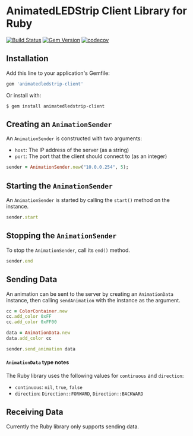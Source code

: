 # AnimatedLEDStrip Client Library for Ruby

[![Build Status](https://travis-ci.com/AnimatedLEDStrip/client-ruby.svg?branch=master)](https://travis-ci.com/AnimatedLEDStrip/client-ruby)
[![Gem Version](https://badge.fury.io/rb/animatedledstrip-client.svg)](https://badge.fury.io/rb/animatedledstrip-client)
[![codecov](https://codecov.io/gh/AnimatedLEDStrip/client-ruby/branch/master/graph/badge.svg)](https://codecov.io/gh/AnimatedLEDStrip/client-ruby)

## Installation

Add this line to your application's Gemfile:

```ruby
gem 'animatedledstrip-client'
```

Or install with:

    $ gem install animatedledstrip-client

## Creating an `AnimationSender`
An `AnimationSender` is constructed with two arguments:
- `host`: The IP address of the server (as a string)
- `port`: The port that the client should connect to (as an integer)

```ruby
sender = AnimationSender.new("10.0.0.254", 5);
```

## Starting the `AnimationSender`
An `AnimationSender` is started by calling the `start()` method on the instance.

```ruby
sender.start
```

## Stopping the `AnimationSender`
To stop the `AnimationSender`, call its `end()` method.

```ruby
sender.end
```

## Sending Data
An animation can be sent to the server by creating an `AnimationData` instance, then calling `sendAnimation` with the instance as the argument.

```ruby
cc = ColorContainer.new
cc.add_color 0xFF
cc.add_color 0xFF00

data = AnimationData.new
data.add_color cc

sender.send_animation data
```

#### `AnimationData` type notes
The Ruby library uses the following values for `continuous` and `direction`:
- `continuous`: `nil`, `true`, `false`
- `direction`: `Direction::FORWARD`, `Direction::BACKWARD`

## Receiving Data
Currently the Ruby library only supports sending data.
